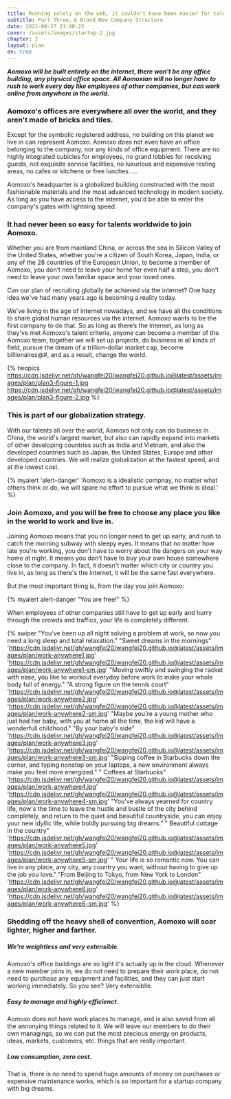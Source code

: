 ```yaml
---
title: Running solely on the web, it couldn't have been easier for talents worldwide to join Aomoxo.
subtitle: Part Three，A Brand New Company Structure
date: 2021-08-27 21:40:23
cover: /assets/images/startup-2.jpg
chapter: 2
layout: plan
en: true
---
```


***Aomoxo will be built entirely on the internet, there won't be any office building, any physical office space. All Aomoxian will no longer have to rush to work every day like employees of other companies, but can work online from anywhere in the world.***


### Aomoxo's offices are everywhere all over the world, and they aren't made of bricks and tiles.

Except for the symbolic registered address, no building on this planet we live in can represent Aomoxo. Aomoxo does not even have an office belonging to the company, nor any kinds of office equipment. There are no highly integrated cubicles for employees, no grand lobbies for receiving guests, not exquisite service facilities, no luxurious and expensive resting areas, no cafes or kitchens or free lunches ....

Aomoxo's headquarter is a globalized building constructed with the most fashionable materials and the most advanced technology in modern society. As long as you have access to the internet, you'd be able to enter the company's gates with lightning speed.

### It had never been so easy for talents worldwide to join Aomoxo.

Whether you are from mainland China, or across the sea in Silicon Valley of the United States, whether you're a citizen of South Korea, Japan, India, or any of the 28 countries of the European Union, to become a member of Aomoxo, you don’t need to leave your home for even half a step, you don’t need to leave your own familiar space and your loved ones.

Can our plan of recruiting globally be achieved via the internet? One hazy idea we've had many years ago is becoming a reality today.


We've living in the age of internet nowadays, and we have all the conditions to share global human resources via the internet. Aomoxo wants to be the first company to do that. So as long as there’s the internet, as long as they've met Aomoxo's talent criteria, anyone can become a member of the Aomoxo team, together we will set up projects, do business in all kinds of field, pursue the dream of a trillion-dollar market cap, become billionaires@#, and as a result, change the world.

{% twopics https://cdn.jsdelivr.net/gh/wangfei20/wangfei20.github.io@latest/assets/images/plan/plan3-figure-1.jpg https://cdn.jsdelivr.net/gh/wangfei20/wangfei20.github.io@latest/assets/images/plan/plan3-figure-2.jpg %}

### This is part of our globalization strategy.

With our talents all over the world, Aomoxo not only can do business in China, the world's largest market, but also  can rapidly expand into markets of other developing countries such as India and Vietnam, and also the developed countries such as Japan, the United States, Europe and other developed countries. We will realize globalization at the fastest speed, and at the lowest cost.


{% myalert 'alert-danger' 'Aomoxo is a idealistic compnay, no matter what others think or do, we will spare no effort to pursue what we think is ideal.' %}


### Join Aomoxo, and you will be free to choose any place you like in the world to work and live in.


Joining Aomoxo means that you no longer need to get up early, and rush to catch the morning subway with sleepy eyes. It means that no matter how late you're working, you don’t have to worry about the dangers on your way home at night. It means you don’t have to buy your own house somewhere close to the company. In fact, it doesn't matter which city or country you live in, as long as there's the internet, it will be the same fast everywhere.

But the most important thing is, from the day you join Aomoxo:

{% myalert alert-danger "You are free!" %}

When employees of other companies still have to get up early and hurry through the crowds and traffics, your life is completely different.

{% swiper "You've been up all night solving a problem at work, so now you need a long sleep and total relaxation." "Sweet dreams in the mornings" 'https://cdn.jsdelivr.net/gh/wangfei20/wangfei20.github.io@latest/assets/images/plan/work-anywhere1.jpg' 'https://cdn.jsdelivr.net/gh/wangfei20/wangfei20.github.io@latest/assets/images/plan/work-anywhere1-sm.jpg' "Moving swiftly and swinging the racket with ease, you like to workout everyday before work to make your whole body full of energy." "A strong figure on the tennis court" 'https://cdn.jsdelivr.net/gh/wangfei20/wangfei20.github.io@latest/assets/images/plan/work-anywhere2.jpg' 'https://cdn.jsdelivr.net/gh/wangfei20/wangfei20.github.io@latest/assets/images/plan/work-anywhere2-sm.jpg' "Maybe you're a young mother who just had her baby, with you at home all the time, the kid will have a wonderfull childhood." "By your baby's side" 'https://cdn.jsdelivr.net/gh/wangfei20/wangfei20.github.io@latest/assets/images/plan/work-anywhere3.jpg' 'https://cdn.jsdelivr.net/gh/wangfei20/wangfei20.github.io@latest/assets/images/plan/work-anywhere3-sm.jpg' "Sipping coffee in Starbucks down the corner, and typing nonstop on your laptops, a new environment always make you feel more energized." " Coffees at Starbucks" 'https://cdn.jsdelivr.net/gh/wangfei20/wangfei20.github.io@latest/assets/images/plan/work-anywhere4.jpg' 'https://cdn.jsdelivr.net/gh/wangfei20/wangfei20.github.io@latest/assets/images/plan/work-anywhere4-sm.jpg' "You've always yearned for country life, now's the time to leave the hustle and bustle of the city behind completely, and return to the quiet and beautiful countryside, you can enjoy your new idyllic life, while boldly pursuing big dreams." " Beautiful cottage in the country" 'https://cdn.jsdelivr.net/gh/wangfei20/wangfei20.github.io@latest/assets/images/plan/work-anywhere5.jpg' 'https://cdn.jsdelivr.net/gh/wangfei20/wangfei20.github.io@latest/assets/images/plan/work-anywhere5-sm.jpg' "
Your life is so romantic now. You can live in any place, any city, any country you want, without having to give up the job you love." "From Beijing to Tokyo, from New York to London" 'https://cdn.jsdelivr.net/gh/wangfei20/wangfei20.github.io@latest/assets/images/plan/work-anywhere6.jpg' 'https://cdn.jsdelivr.net/gh/wangfei20/wangfei20.github.io@latest/assets/images/plan/work-anywhere6-sm.jpg' %}

### Shedding off the heavy shell of convention, Aomoxo will soar lighter, higher and farther.


##### We're weightless and very extensible.

Aomoxo's office buildings are so light it's actually up in the cloud. Whenever a new member joins in, we do not need to prepare their work place, do not need to purchase any equipment and facilities, and they can just start working immediately. So you see? Very extensiblle.

##### Easy to manage and highly efficienct.

Aomoxo does not have work places to manage, and is also saved from all the annonying things related to it. We will leave our members to do their own managings, so we can put the most precious energy on products, ideas, markets, customers, etc. things that are really important.

##### Low consumption, zero cost.

That is, there is no need to spend huge amounts of money on purchases or expensive maintenance works, which is so important for a startup company with big dreams.

